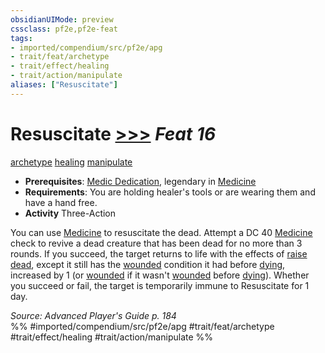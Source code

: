 ```yaml
---
obsidianUIMode: preview
cssclass: pf2e,pf2e-feat
tags:
- imported/compendium/src/pf2e/apg
- trait/feat/archetype
- trait/effect/healing
- trait/action/manipulate
aliases: ["Resuscitate"]
---
```

# Resuscitate  [>>>](chapter-9-playing-the-game.md#Actions "Three-Action") *Feat 16*  
[archetype](archetype.md)  [healing](healing.md)  [manipulate](manipulate.md)  

- **Prerequisites**: [Medic Dedication](medic-dedication-apg.md), legendary in [Medicine](../skills.md#Medicine)
- **Requirements**: You are holding healer's tools or are wearing them and have a hand free.
- **Activity** Three-Action

You can use [Medicine](../skills.md#Medicine) to resuscitate the dead. Attempt a DC 40 [Medicine](../skills.md#Medicine) check to revive a dead creature that has been dead for no more than 3 rounds. If you succeed, the target returns to life with the effects of [raise dead](../spells/raise-dead.md), except it still has the [wounded](conditions.md#Wounded) condition it had before [dying](conditions.md#Dying), increased by 1 (or [wounded](conditions.md#Wounded) if it wasn't [wounded](conditions.md#Wounded) before [dying](conditions.md#Dying)). Whether you succeed or fail, the target is temporarily immune to Resuscitate for 1 day.

*Source: Advanced Player's Guide p. 184*  
%% #imported/compendium/src/pf2e/apg #trait/feat/archetype #trait/effect/healing #trait/action/manipulate %%